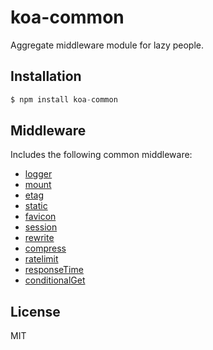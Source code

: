 # koa-common

  Aggregate middleware module for lazy people.

## Installation

```js
$ npm install koa-common
```

## Middleware

  Includes the following common middleware:

  - [logger](https://github.com/koajs/logger)
  - [mount](https://github.com/koajs/mount)
  - [etag](https://github.com/koajs/etag)
  - [static](https://github.com/koajs/static)
  - [favicon](https://github.com/koajs/favicon)
  - [session](https://github.com/koajs/session)
  - [rewrite](https://github.com/koajs/rewrite)
  - [compress](https://github.com/koajs/compress)
  - [ratelimit](https://github.com/koajs/ratelimit)
  - [responseTime](https://github.com/koajs/response-time)
  - [conditionalGet](https://github.com/koajs/conditional-get)

## License

  MIT
